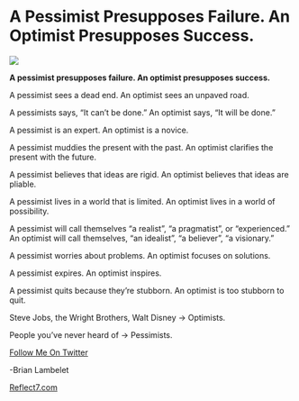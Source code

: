 <!--
id: 844311929
link: http://techneur.com/post/844311929/a-pessimist-presupposes-failure-an-optimist
slug: a-pessimist-presupposes-failure-an-optimist
date: Thu Jul 22 2010 03:00:00 GMT-0500 (CDT)
publish: 2010-07-022
tags: 
-->


A Pessimist Presupposes Failure. An Optimist Presupposes Success.
=================================================================

![](http://media.tumblr.com/tumblr_l5zuo5zpSl1qzbc4f.jpg)

**A pessimist presupposes failure. An optimist presupposes success.**

A pessimist sees a dead end. An optimist sees an unpaved road.

A pessimists says, “It can’t be done.” An optimist says, “It will be
done.”

A pessimist is an expert. An optimist is a novice.

A pessimist muddies the present with the past. An optimist clarifies the
present with the future.

A pessimist believes that ideas are rigid. An optimist believes that
ideas are pliable.

A pessimist lives in a world that is limited. An optimist lives in a
world of possibility.

A pessimist will call themselves “a realist”, “a pragmatist”, or
“experienced.” An optimist will call themselves, “an idealist”, “a
believer”, “a visionary.”

A pessimist worries about problems. An optimist focuses on solutions.

A pessimist expires. An optimist inspires.

A pessimist quits because they’re stubborn. An optimist is too stubborn
to quit.

Steve Jobs, the Wright Brothers, Walt Disney -\> Optimists.

People you’ve never heard of -\> Pessimists.

[Follow Me On
Twitter](http://twitter.com/brianlambelet "Follow Brian Lambelet on Twitter")

-Brian Lambelet

[Reflect7.com](http://reflect7.com "reflect7.com")

